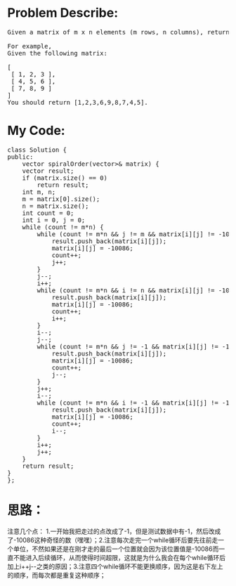 # Problem Describe:
<pre>
Given a matrix of m x n elements (m rows, n columns), return all elements of the matrix in spiral order.

For example,
Given the following matrix:

[
 [ 1, 2, 3 ],
 [ 4, 5, 6 ],
 [ 7, 8, 9 ]
]
You should return [1,2,3,6,9,8,7,4,5].
</pre>
# My Code:
<pre>
class Solution {
public:
	vector<int> spiralOrder(vector<vector<int>>& matrix) {
	vector<int> result;
	if (matrix.size() == 0)
		return result;
	int m, n;
	m = matrix[0].size();
	n = matrix.size();
	int count = 0;
	int i = 0, j = 0;
	while (count != m*n) {
		while (count != m*n && j != m && matrix[i][j] != -10086) {
			result.push_back(matrix[i][j]);
			matrix[i][j] = -10086;
			count++;
			j++;
		}
		j--;
		i++;
		while (count != m*n && i != n && matrix[i][j] != -10086) {
			result.push_back(matrix[i][j]);
			matrix[i][j] = -10086;
			count++;
			i++;
		}
		i--;
		j--;
		while (count != m*n && j != -1 && matrix[i][j] != -10086) {
			result.push_back(matrix[i][j]);
			matrix[i][j] = -10086;
			count++;
			j--;
		}
		j++;
		i--;
		while (count != m*n && i != -1 && matrix[i][j] != -10086) {
			result.push_back(matrix[i][j]);
			matrix[i][j] = -10086;
			count++;
			i--;
		}
		i++;
		j++;
	}
	return result;
}
};
</pre> 
# 思路：
注意几个点：  1.一开始我把走过的点改成了-1，但是测试数据中有-1，然后改成了-10086这种奇怪的数（嘿嘿）；2.注意每次走完一个while循环后要先往前走一个单位，不然如果还是在刚才走的最后一个位置就会因为该位置值是-10086而一直不能进入后续循环，从而使得时间超限，这就是为什么我会在每个while循环后加上i++j--之类的原因；3.注意四个while循环不能更换顺序，因为这是右下左上的顺序，而每次都是重复这种顺序；